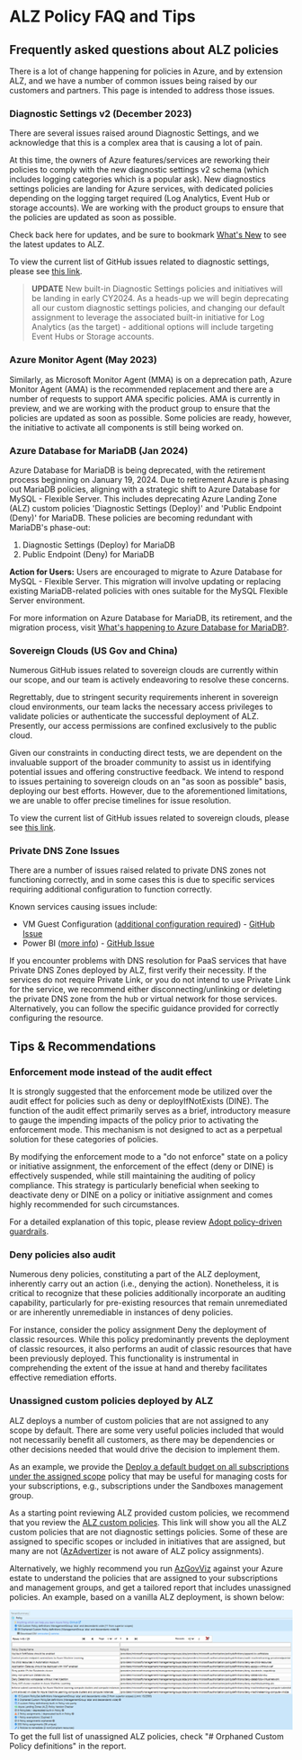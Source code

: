 # ALZ Policy FAQ and Tips

## Frequently asked questions about ALZ policies

There is a lot of change happening for policies in Azure, and by extension ALZ, and we have a number of common issues being raised by our customers and partners. This page is intended to address those issues.

### Diagnostic Settings v2 (December 2023)

There are several issues raised around Diagnostic Settings, and we acknowledge that this is a complex area that is causing a lot of pain.

At this time, the owners of Azure features/services are reworking their policies to comply with the new diagnostic settings v2 schema (which includes logging categories which is a popular ask). New diagnostics settings policies are landing for Azure services, with dedicated policies depending on the logging target required (Log Analytics, Event Hub or storage accounts). We are working with the product groups to ensure that the policies are updated as soon as possible.

Check back here for updates, and be sure to bookmark [What's New](https://aka.ms/alz/whatsnew) to see the latest updates to ALZ.

To view the current list of GitHub issues related to diagnostic settings, please see [this link](https://github.com/Azure/Enterprise-Scale/labels/Area:%20Diagnostic%20Settings).

> **UPDATE** New built-in Diagnostic Settings policies and initiatives will be landing in early CY2024. As a heads-up we will begin deprecating all our custom diagnostic settings policies, and changing our default assignment to leverage the associated built-in initiative for Log Analytics (as the target) - additional options will include targeting Event Hubs or Storage accounts.

### Azure Monitor Agent (May 2023)

Similarly, as Microsoft Monitor Agent (MMA) is on a deprecation path, Azure Monitor Agent (AMA) is the recommended replacement and there are a number of requests to support AMA specific policies. AMA is currently in preview, and we are working with the product group to ensure that the policies are updated as soon as possible. Some policies are ready, however, the initiative to activate all components is still being worked on.

### Azure Database for MariaDB (Jan 2024)

Azure Database for MariaDB is being deprecated, with the retirement process beginning on January 19, 2024. Due to retirement Azure is phasing out MariaDB policies, aligning with a strategic shift to Azure Database for MySQL - Flexible Server. This includes deprecating Azure Landing Zone (ALZ) custom policies 'Diagnostic Settings (Deploy)' and 'Public Endpoint (Deny)' for MariaDB. These policies are becoming redundant with MariaDB's phase-out:

1. Diagnostic Settings (Deploy) for MariaDB
2. Public Endpoint (Deny) for MariaDB

**Action for Users:** Users are encouraged to migrate to Azure Database for MySQL - Flexible Server. This migration will involve updating or replacing existing MariaDB-related policies with ones suitable for the MySQL Flexible Server environment.

For more information on Azure Database for MariaDB, its retirement, and the migration process, visit [What's happening to Azure Database for MariaDB?](https://learn.microsoft.com/en-us/azure/mariadb/whats-happening-to-mariadb).

### Sovereign Clouds (US Gov and China)

Numerous GitHub issues related to sovereign clouds are currently within our scope, and our team is actively endeavoring to resolve these concerns.

Regrettably, due to stringent security requirements inherent in sovereign cloud environments, our team lacks the necessary access privileges to validate policies or authenticate the successful deployment of ALZ. Presently, our access permissions are confined exclusively to the public cloud.

Given our constraints in conducting direct tests, we are dependent on the invaluable support of the broader community to assist us in identifying potential issues and offering constructive feedback. We intend to respond to issues pertaining to sovereign clouds on an "as soon as possible" basis, deploying our best efforts. However, due to the aforementioned limitations, we are unable to offer precise timelines for issue resolution.

To view the current list of GitHub issues related to sovereign clouds, please see [this link](https://github.com/Azure/Enterprise-Scale/labels/Area%3A%20Sovereign).

### Private DNS Zone Issues

There are a number of issues raised related to private DNS zones not functioning correctly, and in some cases this is due to specific services requiring additional configuration to function correctly.

Known services causing issues include:

- VM Guest Configuration ([additional configuration required](https://learn.microsoft.com/en-us/azure/governance/machine-configuration/overview#communicate-over-private-link-in-azure)) - [GitHub Issue](https://github.com/Azure/Enterprise-Scale/issues/1466)
- Power BI ([more info](https://learn.microsoft.com/en-us/power-bi/enterprise/service-security-private-links)) - [GitHub Issue](https://github.com/Azure/Enterprise-Scale/issues/1441)

If you encounter problems with DNS resolution for PaaS services that have Private DNS Zones deployed by ALZ, first verify their necessity. If the services do not require Private Link, or you do not intend to use Private Link for the service, we recommend either disconnecting/unlinking or deleting the private DNS zone from the hub or virtual network for those services. Alternatively, you can follow the specific guidance provided for correctly configuring the resource.

## Tips & Recommendations

### Enforcement mode instead of the audit effect

It is strongly suggested that the enforcement mode be utilized over the audit effect for policies such as deny or deployIfNotExists (DINE). The function of the audit effect primarily serves as a brief, introductory measure to gauge the impending impacts of the policy prior to activating the enforcement mode. This mechanism is not designed to act as a perpetual solution for these categories of policies.

By modifying the enforcement mode to a "do not enforce" state on a policy or initiative assignment, the enforcement of the effect (deny or DINE) is effectively suspended, while still maintaining the auditing of policy compliance. This strategy is particularly beneficial when seeking to deactivate deny or DINE on a policy or initiative assignment and comes highly recommended for such circumstances.

For a detailed explanation of this topic, please review [Adopt policy-driven guardrails](https://learn.microsoft.com/en-gb/azure/cloud-adoption-framework/ready/enterprise-scale/dine-guidance).

### Deny policies also audit

Numerous deny policies, constituting a part of the ALZ deployment, inherently carry out an action (i.e., denying the action). Nonetheless, it is critical to recognize that these policies additionally incorporate an auditing capability, particularly for pre-existing resources that remain unremediated or are inherently unremediable in instances of deny policies.

For instance, consider the policy assignment Deny the deployment of classic resources. While this policy predominantly prevents the deployment of classic resources, it also performs an audit of classic resources that have been previously deployed. This functionality is instrumental in comprehending the extent of the issue at hand and thereby facilitates effective remediation efforts.

### Unassigned custom policies deployed by ALZ

ALZ deploys a number of custom policies that are not assigned to any scope by default. There are some very useful policies included that would not necessarily benefit all customers, as there may be dependencies or other decisions needed that would drive the decision to implement them.

As an example, we provide the [Deploy a default budget on all subscriptions under the assigned scope](https://www.azadvertizer.net/azpolicyadvertizer/Deploy-Budget.html) policy that may be useful for managing costs for your subscriptions, e.g., subscriptions under the Sandboxes management group.

As a starting point reviewing ALZ provided custom policies, we recommend that you review the [ALZ custom policies](https://www.azadvertizer.net/azpolicyadvertizer_all.html#%7B%22col_11%22%3A%7B%22flt%22%3A%22ALZ%22%7D%2C%22col_3%22%3A%7B%22flt%22%3A%22!diag%22%7D%2C%22page_length%22%3A100%7D). This link will show you all the ALZ custom policies that are not diagnostic settings policies. Some of these are assigned to specific scopes or included in initiatives that are assigned, but many are not ([AzAdvertizer](https://www.azadvertizer.net/) is not aware of ALZ policy assignments).

Alternatively, we highly recommend you run [AzGovViz](https://github.com/JulianHayward/Azure-MG-Sub-Governance-Reporting) against your Azure estate to understand the policies that are assigned to your subscriptions and management groups, and get a tailored report that includes unassigned policies. An example, based on a vanilla ALZ deployment, is shown below:

![AzGovViz ALZ Policy example](./media/AzGovViz-ALZ-Policy.png)
To get the full list of unassigned ALZ policies, check "# Orphaned Custom Policy definitions" in the report.
